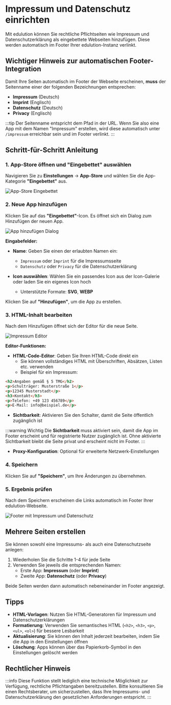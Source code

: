 # Impressum und Datenschutz einrichten

Mit edulution können Sie rechtliche Pflichtseiten wie Impressum und Datenschutzerklärung als eingebettete Webseiten hinzufügen. Diese werden automatisch im Footer Ihrer edulution-Instanz verlinkt.

## Wichtiger Hinweis zur automatischen Footer-Integration

Damit Ihre Seiten automatisch im Footer der Webseite erscheinen, **muss** der Seitenname einer der folgenden Bezeichnungen entsprechen:

- **Impressum** (Deutsch)
- **Imprint** (Englisch)
- **Datenschutz** (Deutsch)
- **Privacy** (Englisch)

:::tip
Der Seitenname entspricht dem Pfad in der URL. Wenn Sie also eine App mit dem Namen "Impressum" erstellen, wird diese automatisch unter `/impressum` erreichbar sein und im Footer verlinkt.
:::

## Schritt-für-Schritt Anleitung

### 1. App-Store öffnen und "Eingebettet" auswählen

Navigieren Sie zu **Einstellungen** → **App-Store** und wählen Sie die App-Kategorie **"Eingebettet"** aus.

![App-Store Eingebettet](/img/features/app-store-embedded.png)

### 2. Neue App hinzufügen

Klicken Sie auf das **"Eingebettet"**-Icon. Es öffnet sich ein Dialog zum Hinzufügen der neuen App.

![App hinzufügen Dialog](/img/features/impressum-app-hinzufuegen.png)

**Eingabefelder:**

- **Name**: Geben Sie einen der erlaubten Namen ein:
  - `Impressum` oder `Imprint` für die Impressumsseite
  - `Datenschutz` oder `Privacy` für die Datenschutzerklärung

- **Icon auswählen**: Wählen Sie ein passendes Icon aus der Icon-Galerie oder laden Sie ein eigenes Icon hoch
  - Unterstützte Formate: **SVG**, **WEBP**

Klicken Sie auf **"Hinzufügen"**, um die App zu erstellen.

### 3. HTML-Inhalt bearbeiten

Nach dem Hinzufügen öffnet sich der Editor für die neue Seite.

![Impressum Editor](/img/features/impressum-editor.png)

**Editor-Funktionen:**

- **HTML-Code-Editor**: Geben Sie Ihren HTML-Code direkt ein
  - Sie können vollständiges HTML mit Überschriften, Absätzen, Listen etc. verwenden
  - Beispiel für ein Impressum:

```html
<h2>Angaben gemäß § 5 TMG</h2>
<p>Schulträger: Musterstraße 1</p>
<p>12345 Musterstadt</p>
<h3>Kontakt</h3>
<p>Telefon: +49 123 456789</p>
<p>E-Mail: info@beispiel.de</p>
```

- **Sichtbarkeit**: Aktivieren Sie den Schalter, damit die Seite öffentlich zugänglich ist

:::warning Wichtig
Die **Sichtbarkeit** muss aktiviert sein, damit die App im Footer erscheint und für registrierte Nutzer zugänglich ist. Ohne aktivierte Sichtbarkeit bleibt die Seite privat und erscheint nicht im Footer.
:::

- **Proxy-Konfiguration**: Optional für erweiterte Netzwerk-Einstellungen

### 4. Speichern

Klicken Sie auf **"Speichern"**, um Ihre Änderungen zu übernehmen.

### 5. Ergebnis prüfen

Nach dem Speichern erscheinen die Links automatisch im Footer Ihrer edulution-Webseite.

![Footer mit Impressum und Datenschutz](/img/features/impressum-footer.png)

## Mehrere Seiten erstellen

Sie können sowohl eine Impressums- als auch eine Datenschutzseite anlegen:

1. Wiederholen Sie die Schritte 1-4 für jede Seite
2. Verwenden Sie jeweils die entsprechenden Namen:
   - Erste App: **Impressum** (oder **Imprint**)
   - Zweite App: **Datenschutz** (oder **Privacy**)

Beide Seiten werden dann automatisch nebeneinander im Footer angezeigt.

## Tipps

- **HTML-Vorlagen**: Nutzen Sie HTML-Generatoren für Impressum und Datenschutzerklärungen
- **Formatierung**: Verwenden Sie semantisches HTML (`<h2>`, `<h3>`, `<p>`, `<ul>`, `<ol>`) für bessere Lesbarkeit
- **Aktualisierung**: Sie können den Inhalt jederzeit bearbeiten, indem Sie die App in den Einstellungen öffnen
- **Löschung**: Apps können über das Papierkorb-Symbol in den Einstellungen gelöscht werden

## Rechtlicher Hinweis

:::info
Diese Funktion stellt lediglich eine technische Möglichkeit zur Verfügung, rechtliche Pflichtangaben bereitzustellen. Bitte konsultieren Sie einen Rechtsberater, um sicherzustellen, dass Ihre Impressums- und Datenschutzerklärung den gesetzlichen Anforderungen entspricht.
:::
